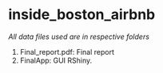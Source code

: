 # inside_boston_airbnb

*All data files used are in respective folders*

1. Final_report.pdf: Final report 
2. FinalApp: GUI RShiny. 


